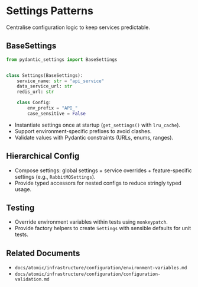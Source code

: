 # Settings Patterns

Centralise configuration logic to keep services predictable.

## BaseSettings

```python
from pydantic_settings import BaseSettings


class Settings(BaseSettings):
    service_name: str = "api_service"
    data_service_url: str
    redis_url: str

    class Config:
        env_prefix = "API_"
        case_sensitive = False
```

- Instantiate settings once at startup (`get_settings()` with `lru_cache`).
- Support environment-specific prefixes to avoid clashes.
- Validate values with Pydantic constraints (URLs, enums, ranges).

## Hierarchical Config

- Compose settings: global settings + service overrides + feature-specific settings (e.g., `RabbitMQSettings`).
- Provide typed accessors for nested configs to reduce stringly typed usage.

## Testing

- Override environment variables within tests using `monkeypatch`.
- Provide factory helpers to create `Settings` with sensible defaults for unit tests.

## Related Documents

- `docs/atomic/infrastructure/configuration/environment-variables.md`
- `docs/atomic/infrastructure/configuration/configuration-validation.md`
